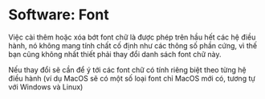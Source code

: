 # Software: Font

Việc cài thêm hoặc xóa bớt font chữ là được phép trên hầu hết các hệ điều hành, nó không mang tính chất cố định như các thông số phần cứng, vì thế bạn cũng không nhất thiết phải thay đổi danh sách font chữ này.

Nếu thay đổi sẽ cần để ý tới các font chữ có tính riêng biệt theo từng hệ điều hành (ví dụ MacOS sẽ có một số loại font chỉ MacOS mới có, tương tự với Windows và Linux)
